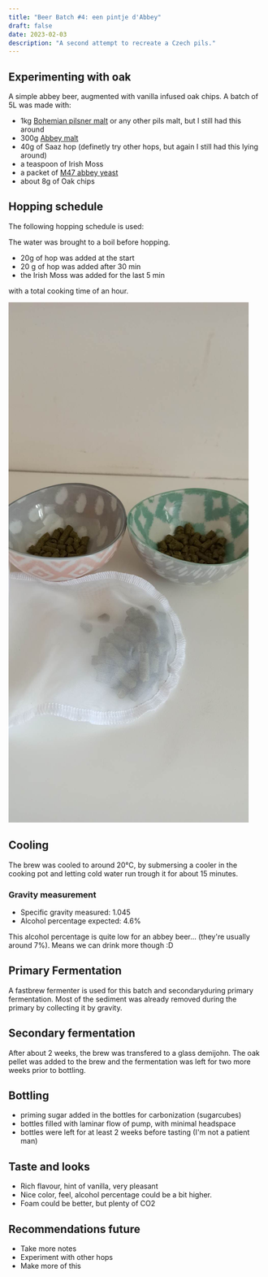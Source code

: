 ```yaml
---
title: "Beer Batch #4: een pintje d'Abbey"
draft: false
date: 2023-02-03
description: "A second attempt to recreate a Czech pils."
---
```


## Experimenting with oak

A simple abbey beer, augmented with vanilla infused oak chips. A batch of 5L was made with:

- 1kg [Bohemian pilsner malt](https://brouwland.com/nl/mout/2043-bohemian-pilsner-mout-weyermann-3-5-ebc-5-kg.html) or any other pils malt, but I still had this around
- 300g [Abbey malt](https://brouwland.com/en/malts/2063-abbey-malt-weyermann-40-50-ebc-1-kg.html)
- 40g of Saaz hop (definetly try other hops, but again I still had this lying around) 
- a teaspoon of Irish Moss
- a packet of [M47 abbey yeast](https://brouwland.com/en/yeast-and-bacteria/1945-dried-brewing-yeast-belgian-abbey-m47-mangrove-jack-s-craft-series-10-g.html)
- about 8g of Oak chips

## Hopping schedule

The following hopping schedule is used:

The water was brought to a boil before hopping.
- 20g of hop was added at the start
- 20 g of hop was added after 30 min
- the Irish Moss was added  for the last 5 min

with a total cooking time of an hour.

![The Saaz hop pellets and the hop sock](/img/batch-3/hop-in-bag.jpg)

## Cooling

The brew was cooled to around 20°C, by submersing a cooler in the cooking pot and letting cold water run trough it for about 15 minutes.

### Gravity measurement

- Specific gravity measured: 1.045
- Alcohol percentage expected: 4.6% 

This alcohol percentage is quite low for an abbey beer... (they're usually around 7%). Means we can drink more though :D

## Primary Fermentation

A fastbrew fermenter is used for this batch  and secondaryduring primary fermentation.
Most of the sediment was already removed during the primary by collecting it by gravity.

## Secondary fermentation

After about 2 weeks, the brew was transfered to a glass demijohn. The oak pellet was added to the brew and the fermentation was left for two more weeks prior to bottling. 

## Bottling

- priming sugar added in the bottles for carbonization (sugarcubes)
- bottles filled with laminar flow of pump, with minimal headspace
- bottles were left for at least 2 weeks before tasting (I'm not a patient man)

## Taste and looks
- Rich flavour, hint of vanilla, very pleasant 
- Nice color, feel, alcohol percentage could be a bit higher.
- Foam could be better, but plenty of CO2

## Recommendations future

- Take more notes
- Experiment with other hops
- Make more of this